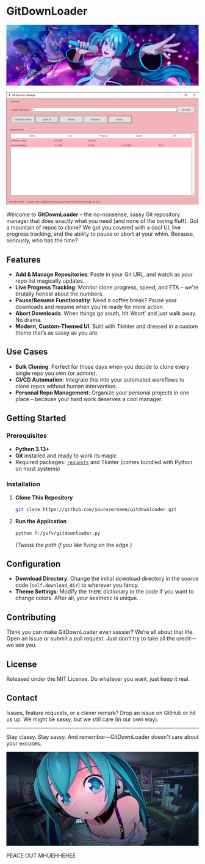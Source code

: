# GitDownLoader

![alt text](image.png)

![alt text](<Git Repository Manager 20-02-2025 14_27_56.png>)

Welcome to **GitDownLoader** – the no-nonsense, sassy Git repository manager that does exactly what you need (and none of the boring fluff). Got a mountain of repos to clone? We got you covered with a cool UI, live progress tracking, and the ability to pause or abort at your whim. Because, seriously, who has the time?

## Features

- **Add & Manage Repositories**: Paste in your Git URL, and watch as your repo list magically updates.
- **Live Progress Tracking**: Monitor clone progress, speed, and ETA – we're brutally honest about the numbers.
- **Pause/Resume Functionality**: Need a coffee break? Pause your downloads and resume when you're ready for more action.
- **Abort Downloads**: When things go south, hit ‘Abort’ and just walk away. No drama.
- **Modern, Custom-Themed UI**: Built with Tkinter and dressed in a custom theme that’s as sassy as you are.

## Use Cases

- **Bulk Cloning**: Perfect for those days when you decide to clone every single repo you own (or admire).
- **CI/CD Automation**: Integrate this into your automated workflows to clone repos without human intervention.
- **Personal Repo Management**: Organize your personal projects in one place – because your hard work deserves a cool manager.

## Getting Started

### Prerequisites

- **Python 3.13+**  
- **Git** installed and ready to work its magic
- Required packages: [`requests`](https://pypi.org/project/requests/) and Tkinter (comes bundled with Python on most systems)

### Installation

1. **Clone This Repository**
   ```bash
   git clone https://github.com/yourusername/gitdownloader.git
   ```
2. **Run the Application**
   ```bash
   python f:/yufv/gitdownloader.py
   ```
   _(Tweak the path if you like living on the edge.)_

## Configuration

- **Download Directory**: Change the initial download directory in the source code (`self.download_dir`) to wherever you fancy.
- **Theme Settings**: Modify the `THEME` dictionary in the code if you want to change colors. After all, your aesthetic is unique.

## Contributing

Think you can make GitDownLoader even sassier? We’re all about that life. Open an issue or submit a pull request. Just don’t try to take all the credit—we see you.

## License

Released under the MIT License. Do whatever you want, just keep it real.

## Contact

Issues, feature requests, or a clever remark? Drop an issue on GitHub or hit us up. We might be sassy, but we still care (in our own way).

---

Stay classy. Stay sassy. And remember—GitDownLoader doesn't care about your excuses.

![alt text](image-1.png)

PEACE OUT MHUEHHEHEE